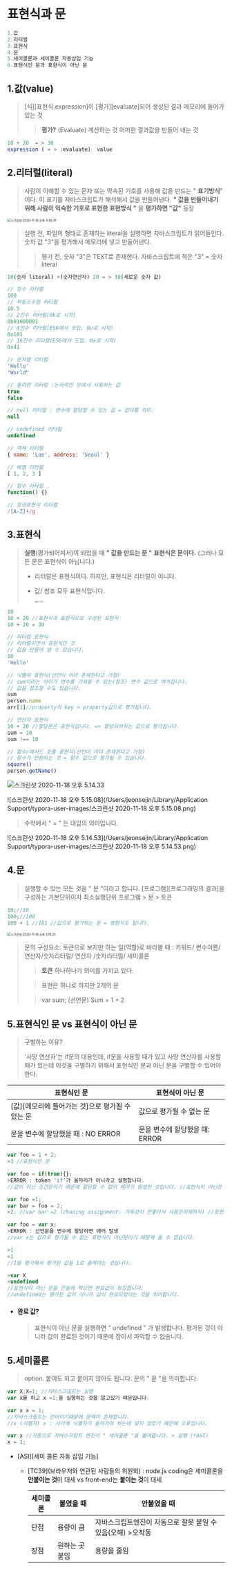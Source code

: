 # 표현식과 문

<contents>

```js
1.값
2.리터럴
3.표현식
4.문
5.세미콜론과 세미콜론 자동삽입 기능
6.표현식인 문과 표현식이 아닌 문
```



## 1.값(value)

> [식][표현식,expression]이 [평가][evaluate]되어 생성된 결과
> 메모리에 들어가 있는 것 
>
> > **평가?** (Evaluate)
> > 계산하는 것 
> > 어떠한 결과값을 만들어 내는 것 

```js
10 + 20  = > 30 
expression ( = > :evaluate)  value
```



## 2.리터럴(literal)

> 사람이 이해할 수 있는 문자 또는 약속된 기호를 사용해 값을 만드는 " **표기방식**" 이다.
> 이 표기를 자바스크립트가 해석해서 값을 만들어낸다.
> **"  값을 만들어내기 위해 사람이 익숙한 기호로 표현한  표현방식  "** 을 **평가하면 "값"** 등장

<img src="/Users/jeonsejin/Library/Application Support/typora-user-images/스크린샷 2020-11-18 오후 4.46.41.png" alt="스크린샷 2020-11-18 오후 4.46.41" style="zoom:50%;" /> 

> 실행 전, 파일의 형태로 존재하는 literal을 실행하면 자바스크립트가 읽어들인다. 
> 숫자 값 "3"을 평가해서 메모리에 넣고 만들어낸다.  
>
> > 평가 전, 숫자 "3"은 TEXT로 존재한다. 
> > 자바스크립트에 적은 "3" = 숫자 literal

```js
10(숫자 literal) +(숫자연산자) 20 = > 30(새로운 숫자 값)
```

```js
// 정수 리터럴
100
// 부동소수점 리터럴
10.5
// 2진수 리터럴(0b로 시작)
0b01000001
// 8진수 리터럴(ES6에서 도입. 0o로 시작)
0o101
// 16진수 리터럴(ES6에서 도입. 0x로 시작)
0x41

// 문자열 리터럴
'Hello'
"World"

// 불리언 리터럴 :논리적인 문에서 사용하는 값
true
false

// null 리터럴 : 변수에 할당할 수 있는 값 = 없다를 의미.
null

// undefined 리터럴
undefined

// 객체 리터럴
{ name: 'Lee', address: 'Seoul' }

// 배열 리터럴
[ 1, 2, 3 ]

// 함수 리터럴
function() {}

// 정규표현식 리터럴
/[A-Z]+/g
```



## 3.표현식

> **실행**(평가되어져서)이 되었을 때 **"  값을 만드는 문  "**
> **표현식은 문이다.** (그러나 모든 문은 표현식이 아닙니다.)
>
> - 리터럴은 표현식이다. 하지만, 표현식은 리터럴이 아니다.
> - 값/ 참조 모두 표현식입니다.
>
>   <img src="/Users/jeonsejin/typoraimge/IMG_9085.jpg" alt="IMG_9085" style="zoom: 25%;" /> 

```js
10
10 + 20 //표현식과 표현식으로 구성된 표현식
10 + 20 = 30
```

```js
// 리터럴 표현식
// 리터럴이면서 표현식인 것 
// 값을 만들어 낼 수 있습니다.
10
'Hello'

// 식별자 표현식(선언이 이미 존재한다고 가정)
// sum이라는 아이가 변수를 가져올 수 있는(참조) 변수 값으로 여겨집니다.
// 값을 참조할 수도 있습니다.
sum
person.name
arr[1]//property의 key > property값으로 평가됩니다.

// 연산자 표현식
10 + 20 //할당문은 표현식입니다. => 할당되어지는 값으로 평가됩니다.
sum = 10
sum !== 10

// 함수/메서드 호출 표현식(선언이 이미 존재한다고 가정)
// 함수가 반환되는 것 = 함수 값으로 평가될 수 있습니다.
square()
person.getName()
```

<img src="/Users/jeonsejin/Library/Application Support/typora-user-images/스크린샷 2020-11-18 오후 5.14.33.png" alt="스크린샷 2020-11-18 오후 5.14.33"  />  

![스크린샷 2020-11-18 오후 5.15.08](/Users/jeonsejin/Library/Application Support/typora-user-images/스크린샷 2020-11-18 오후 5.15.08.png) 

> 수학에서 " = " 는 대입의 의미입니다.

![스크린샷 2020-11-18 오후 5.14.53](/Users/jeonsejin/Library/Application Support/typora-user-images/스크린샷 2020-11-18 오후 5.14.53.png) 

## 4.문

> 실행할 수 있는 모든 것을 " 문 "이라고 합니다.
> [프로그램][프로그래밍의 결과]을 구성하는 기본단위이자 최소실행단위
> 프로그램 > 문 > 토큰

```js
10;//10
100;//100
100 + 1 //101 //값으로 평가되는 문 = 표현식도 됩니다.
```

<img src="/Users/jeonsejin/Library/Application Support/typora-user-images/스크린샷 2020-11-18 오후 5.19.25.png" alt="스크린샷 2020-11-18 오후 5.19.25" style="zoom:50%;" /> 

> 문의 구성요소: 토큰으로 보지만
> 하는 일(역할)로 바라볼 때 : 키워드/ 변수이름/ 연산자/숫자리터럴/ 연산자 /숫자리터럴/ 세미콜론 
>
> > **토큰** 
> > 하나하나가 의미를 가지고 있다. 
>
> > 표현은 하나로 하지만 2개의 문 
>
> > var sum; (선언문)
> > Sum = 1 + 2	



## 5.표현식인 문 vs 표현식이 아닌 문

> 구별하는 이유?
>
> '사망 연산자'는 if문의 대용인데, if문을 사용할 때가 있고 사망 연산자를 사용할 때가 있는데 
> 이것을 구별하기 위해서 표현식인 문과 아닌 문을 구별할 수 있어야 한다. 

| 표현식인 문                                      | 표현식이 아닌 문               |
| ------------------------------------------------ | ------------------------------ |
| [값][메모리에 들어가는 것]으로 평가될 수 있는 문 | 값으로 평가될 수 없는 문       |
| 문을 변수에 할당했을 때 : NO ERROR               | 문을 변수에 할당했을 때: ERROR |

```js
var foo = 1 + 2;
>3 //표현식인 문

var foo = if(true){};
>ERROR : token 'if'가 올자리가 아니라고 설명합니다. 
//값이 아닌 조건문이기 때문에 할당할 수 없어 에러가 발생한 것입니다. //표현식이 아닌문

var foo =1;
var bar = foo = 2;
>2. //var bar =2 (chaning assignment: 가독성이 안좋아서 사용은자제하자) //표현식인 문

var foo = var x;
>ERROR : 선언문을 변수에 할당하면 에러 발생 
//var x는 값으로 평가될 수 없는 표현식이 아닌문이기 때문에 올 수 없습니다.
```

```js
>1 
<1
//1을 평가해서 평가된 값을 1로 출력하는 것입니다. 

>var X
<undefined 
//표현식이 아닌 문을 콘솔에 찍으면 완료값이 등장합니다.
//undefined는 평가된 값이 아니라 값이 완료되었다는 것을 의미합니다.
```

- #### 완료 값? 

  > 표현식이 아닌 문을 실행하면 " undefined " 가 발생합니다.
  > 평가된 것이 아니라 값이 완료된 것이기 때문에 잡아서 파악할 수 없습니다.



## 5.세미콜론

> option. 붙여도 되고 붙이지 않아도 됩니다.
> 문의 " 끝 "을 의미합니다.

```js
var X;X=1; //자바스크립트는 실행 
var x를 하고 x =1;을 실행하는 것을 알고있기 때문입니다.

var x x = 1;
//자바스크립트는 언어이기때문에 문맥이 존재합니다.
//x (식별자) x : 사이에 식별자가 들어가야 하는데 넣지 않았기 때문에 오류입니다.

var x //자동으로 자바스크립트 엔진이 " 세미콜론 "을 붙여줍니다. > 실행 (*ASI)
x = 1;
```

- [ASI][세미 콜론 자동 삽입 기능] 

  - [TC39](브라우저와 연관된 사람들의 위원회) : node.js coding은 세미콜론을 **안붙이는 것**이 대세 vs front-end는 **붙이는 것**이 대세

    | 세미콜론 | 붙였을 때      | 안붙였을 때                                                 |
    | -------- | -------------- | ----------------------------------------------------------- |
    | 단점     | 용량이 큼      | 자바스크립트엔진이 자동으로 잘못 붙일 수 있음(오해) >오작동 |
    | 장점     | 원하는 곳 붙임 | 용량을 줄임                                                 |